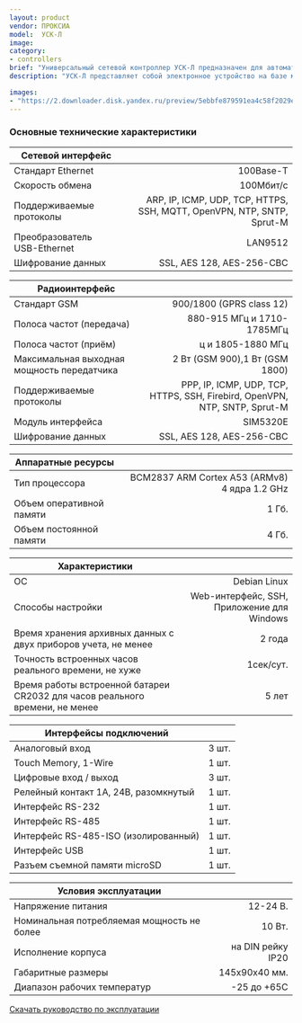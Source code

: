 ```yaml
---
layout: product
vendor: ПРОКСИА
model:  УСК-Л
image:
category: 
- controllers
brief: "Универсальный сетевой контроллер УСК-Л предназначен для автоматизации мониторинга, сбора, обработки и хранения во внутренней памяти данных с датчиков и приборов учета с их последующей передачей посредством сетей Ethernet или GPRS, 3G на сервер СПРУТ-М, управления исполнительными механизмами и использования в системах «умного дома»."
description: "УСК-Л представляет собой электронное устройство на базе микрокомпьютера промышленного исполнения Raspberry Compute Module CM3. УСК-Л свободно-программируемый контроллер с открытым ПО под управлением ОС Linux. Контроллер может работать автономно при отсутствии связи с программным обеспечением верхнего уровня. Контроллер имеет возможность настройки через WEB-браузер, подключения широкого спектра устройств через USB порт, гибкой настройки сценариев обработки данных и управляющих воздействий."

images: 
- "https://2.downloader.disk.yandex.ru/preview/5ebbfe879591ea4c58f2029eb6395a5d6b93fedf106d430f2cdd5359abc04131/inf/sXkkJUDDZ-2_JwEA5TsR4Ag9y257m9Vvpk56lBgwODx-02eUDfMR30ov45c-e_D1Baj5CV9GGhxOs52MEsHPQg%3D%3D?uid=1130000031733223&filename=USK-L.png&disposition=inline&hash=&limit=0&content_type=image%2Fpng&owner_uid=1130000031733223&tknv=v2&size=1898x948"
---
```


### Основные технические характеристики

|Сетевой интерфейс||
| ------------- |--------------:|
|Стандарт 	Ethernet| 100Base-T|
|Скорость обмена	|100Мбит/с|
|Поддерживаемые протоколы	|ARP, IP, ICMP, UDP, TCP, HTTPS, SSH, MQTT, OpenVPN, NTP, SNTP, Sprut-M|
|Преобразователь USB-Ethernet|	LAN9512|
|Шифрование данных|	SSL, AES 128, AES-256-CBC|

|Радиоинтерфейс||
| ------------- |--------------:|
|Стандарт	GSM |900/1800 (GPRS class 12)|
|Полоса частот (передача)	|880-915 МГц и 1710-1785МГц|
|Полоса частот (приём)	|ц и 1805-1880 МГц|
|Максимальная выходная мощность передатчика	|2 Вт (GSM 900),1 Вт (GSM 1800)|
|Поддерживаемые протоколы	|PPP, IP, ICMP, UDP, TCP, HTTPS, SSH, Firebird, OpenVPN, NTP, SNTP, Sprut-M|
|Модуль интерфейса	|SIM5320E|
|Шифрование данных	|SSL, AES 128, AES-256-CBC|

|Аппаратные ресурсы||
| ------------- |--------------:|
|Тип процессора	| BCM2837 ARM Cortex A53 (ARMv8) 4 ядра 1.2 GHz|
|Объем оперативной памяти	|1 Гб.|
|Объем постоянной памяти	|4 Гб.|

|Характеристики||
| ------------- |--------------:|
| ОС | Debian Linux |
|Способы настройки	|Web-интерфейс, SSH, Приложение для Windows|
|Время хранения архивных данных с двух приборов учета, не менее	|2 года|
|Точность встроенных часов реального времени, не хуже	|1сек/сут.|
|Время работы встроенной батареи СR2032 для часов реального времени, не менее	|5 лет|

|Интерфейсы подключений||
| ------------- |--------------:|
|Аналоговый вход  	|3 шт.|
|Touch Memory, 1-Wire|	1 шт.|
|Цифровые вход / выход |	3 шт.|
|Релейный контакт 1А, 24В, разомкнутый	|1 шт.|
|Интерфейс RS-232	|1 шт.|
|Интерфейс RS-485	|1 шт.|
|Интерфейс RS-485-ISO (изолированный)|	1 шт.|
|Интерфейс USB|	1 шт.|
|Разъем съемной памяти microSD	|1 шт.|

|Условия эксплуатации||
| ------------- |--------------:|
|Напряжение питания	|12-24 В.|
|Номинальная потребляемая мощность	не более |10 Вт.|
|Исполнение корпуса |на DIN рейку IP20|
|Габаритные размеры	|145х90х40 мм.|
|Диапазон рабочих температур 	|-25 до +65С|

[Скачать руководство по эксплуатации](https://yadi.sk/i/vMf-HhOa7fzZQQ)

